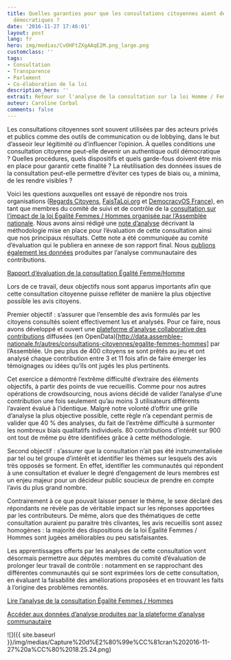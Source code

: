 ```yaml
---
title: Quelles garanties pour que les consultations citoyennes aient des finalités
  démocratiques ?
date: '2016-11-27 17:46:01'
layout: post
lang: fr
hero: img/medias/CvOHFtZXgAAqE2M.png_large.png
customclass: ''
tags:
- Consultation
- Transparence
- Parlement
- Co-élaboration de la loi
description_hero: ''
extrait: Retour sur l'analyse de la consultation sur la loi Homme / Femme
auteur: Caroline Corbal
comments: false
---
```

Les consultations citoyennes sont souvent utilisées par des acteurs privés et publics comme des outils de communication ou de lobbying, dans le but d’asseoir leur légitimité ou d’influencer l’opinion. À quelles conditions une consultation citoyenne peut-elle devenir un authentique outil démocratique ? Quelles procédures, quels dispositifs et quels garde-fous doivent être mis en place pour garantir cette finalité ? La réutilisation des données issues de la consultation peut-elle permettre d’éviter ces types de biais ou, a minima, de les rendre visibles ?

Voici les questions auxquelles ont essayé de répondre nos trois organisations ([Regards Citoyens](http://regardscitoyens.org/), [FaisTaLoi.org](http://faistaloi.pbsolving.fr/) et [DemocracyOS France](http://democracyos.eu/)), en tant que membres du comité de suivi et de contrôle de la [consultation sur l’impact de la loi Égalité Femmes / Hommes organisée par l’Assemblée nationale](http://www2.assemblee-nationale.fr/questionnaire/form/EGALITE). Nous avons ainsi rédigé une [note d’analyse](https://www.regardscitoyens.org/wp-content/uploads/Consultation_EgaliteFH_RapportRC.pdf) décrivant la méthodologie mise en place pour l’évaluation de cette consultation ainsi que nos principaux résultats. Cette note a été communiquée au comité d’évaluation qui le publiera en annexe de son rapport final. Nous [publions également les données](https://github.com/regardscitoyens/consultation_an/blob/master/exploitation/README.md) produites par l’analyse communautaire des contributions.

[Rapport d’évaluation de la consultation Égalité Femme/Homme](https://www.regardscitoyens.org/wp-content/uploads/Consultation_EgaliteFH_RapportRC.pdf)

Lors de ce travail, deux objectifs nous sont apparus importants afin que cette consultation citoyenne puisse refléter de manière la plus objective possible les avis citoyens.

Premier objectif : s’assurer que l’ensemble des avis formulés par les citoyens consultés soient effectivement lus et analysés. Pour ce faire, nous avons développé et ouvert une [plateforme d’analyse collaborative des contributions](http://regardscitoyens.org/rapporteurs-citoyens/) diffusées (en OpenData)[http://data.assemblee-nationale.fr/autres/consultations-citoyennes/egalite-femmes-hommes] par l’Assemblée. Un peu plus de 400 citoyens se sont prêtés au jeu et ont analysé chaque contribution entre 3 et 11 fois afin de faire émerger les témoignages ou idées qu’ils ont jugés les plus pertinents.

Cet exercice a démontré l’extrême difficulté d’extraire des éléments objectifs, à partir des points de vue recueillis. Comme pour nos autres opérations de crowdsourcing, nous avions décidé de valider l’analyse d’une contribution une fois seulement qu’au moins 3 utilisateurs différents l’avaient évalué à l’identique. Malgré notre volonté d’offrir une grille d’analyse la plus objective possible, cette règle n’a cependant permis de valider que 40 % des analyses, du fait de l’extrême difficulté à surmonter les nombreux biais qualitatifs individuels. 80 contributions d’intérêt sur 900 ont tout de même pu être identifiées grâce à cette méthodologie.

Second objectif : s’assurer que la consultation n’ait pas été instrumentalisée par tel ou tel groupe d’intérêt et identifier les thèmes sur lesquels des avis très opposés se forment. En effet, identifier les communautés qui répondent à une consultation et évaluer le degré d’engagement de leurs membres est un enjeu majeur pour un décideur public soucieux de prendre en compte l’avis du plus grand nombre.

Contrairement à ce que pouvait laisser penser le thème, le sexe déclaré des répondants ne révèle pas de véritable impact sur les réponses apportées par les contributeurs. De même, alors que des thématiques de cette consultation auraient pu paraitre très clivantes, les avis recueillis sont assez homogènes : la majorité des dispositions de la loi Égalité Femmes / Hommes sont jugées améliorables ou peu satisfaisantes.

Les apprentissages offerts par les analyses de cette consultation vont désormais permettre aux députés membres du comité d’évaluation de prolonger leur travail de contrôle : notamment en se rapprochant des différentes communautés qui se sont exprimées lors de cette consultation, en évaluant la faisabilité des améliorations proposées et en trouvant les faits à l’origine des problèmes remontés.

[Lire l’analyse de la consultation Égalité Femmes / Hommes](https://www.regardscitoyens.org/wp-content/uploads/Consultation_EgaliteFH_RapportRC.pdf)

[Accéder aux données d’analyse produites par la plateforme d’analyse communautaire](https://github.com/regardscitoyens/consultation_an/blob/master/exploitation/README.md)

![]({{ site.baseurl }}/img/medias/Capture%20d%E2%80%99e%CC%81cran%202016-11-27%20a%CC%80%2018.25.24.png)